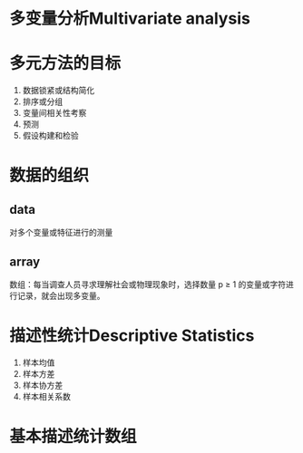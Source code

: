 
# 多变量分析Multivariate analysis

# 多元方法的目标

1. 数据锁紧或结构简化
2. 排序或分组
3.  变量间相关性考察
4. 预测
5. 假设构建和检验

# 数据的组织

## data 

对多个变量或特征进行的测量

## array

数组：每当调查人员寻求理解社会或物理现象时，选择数量 p ≥ 1 的变量或字符进行记录，就会出现多变量。

# 描述性统计Descriptive Statistics

1. 样本均值
2. 样本方差
3. 样本协方差
4. 样本相关系数

# 基本描述统计数组

